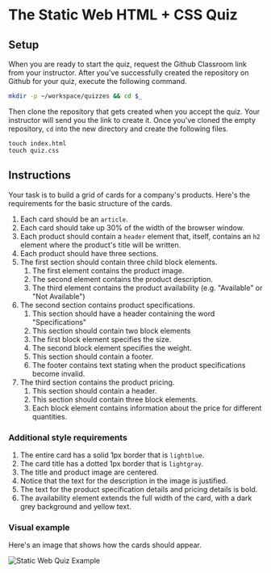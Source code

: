 # The Static Web HTML + CSS Quiz

## Setup

When you are ready to start the quiz, request the Github Classroom link from your instructor. After you've successfully created the repository on Github for your quiz, execute the following command.

```bash
mkdir -p ~/workspace/quizzes && cd $_
```

Then clone the repository that gets created when you accept the quiz. Your instructor will send you the link to create it. Once you've cloned the empty repository, `cd` into the new directory and create the following files.

```
touch index.html
touch quiz.css
```

## Instructions

Your task is to build a grid of cards for a company's products. Here's the requirements for the basic structure of the cards.

1. Each card should be an `article`.
1. Each card should take up 30% of the width of the browser window.
1. Each product should contain a `header` element that, itself, contains an `h2` element where the product's title will be written.
1. Each product should have three sections.
1. The first section should contain three child block elements.
    1. The first element contains the product image.
    1. The second element contains the product description.
    1. The third element contains the product availability (e.g. "Available" or "Not Available")
1. The second section contains product specifications.
    1. This section should have a header containing the word "Specifications"
    1. This section should contain two block elements
    1. The first block element specifies the size.
    1. The second block element specifies the weight.
    1. This section should contain a footer.
    1. The footer contains text stating when the product specifications become invalid.
1. The third section contains the product pricing.
    1. This section should contain a header.
    1. This section should contain three block elements.
    1. Each block element contains information about the price for different quantities.

### Additional style requirements

1. The entire card has a solid 1px border that is `lightblue`.
1. The card title has a dotted 1px border that is `lightgray`.
1. The title and product image are centered.
1. Notice that the text for the description in the image is justified.
1. The text for the product specification details and pricing details is bold.
1. The availability element extends the full width of the card, with a dark grey background and yellow text.

### Visual example

Here's an image that shows how the cards should appear.

![Static Web Quiz Example](https://raw.githubusercontent.com/nashville-software-school/front-end-milestones/master/the-static-web/static-web-quiz.png)

